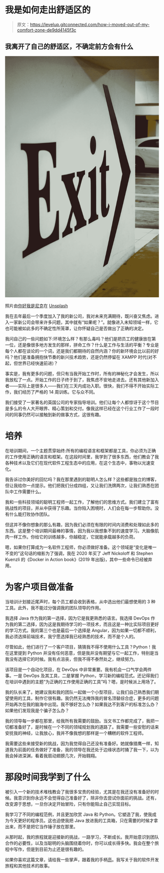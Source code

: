 # 我是如何走出舒适区的

> 原文：<https://levelup.gitconnected.com/how-i-moved-out-of-my-comfort-zone-de9dd4145f3c>

## 我离开了自己的舒适区，不确定前方会有什么

![](img/163a9f5b5f5a15c5933c5ea76b5c8ded.png)

照片由[你好我是尼克](https://unsplash.com/@helloimnik)在 [Unsplash](https://unsplash.com)

我在去年最后一个季度加入了我的新公司，我对未来充满期待，既兴奋又焦虑。进入一家新公司会带来许多问题，其中就有“如果呢？”。就像进入未知领域一样，它也可能被如此多的不确定性所笼罩，让你怀疑自己是否做出了正确的决定。

我问自己的一些问题如下:环境怎么样？有那么毒吗？他们是把员工的健康放在第一位，还是像很多地方发生的那样，拼命工作？什么是工作与生活的平衡？专业是每个人都在谈论的一个词，还是我们都期待的自然内涵？你的新环境会比以前的好吗？他们是准备拥抱快节奏的新兴技术趋势，还是仍然停留在 XAMPP 时代(对不起，但世界已经快速前进)？

事实是，我有更多的问题，但只有当我开始工作时，所有的神秘化才会发生，所以我放松了一点。开始工作的日子终于到了，我焦虑不安地走进去。还有其他新加入者——实际上是很多人——我们在三天内成功入职。很快，我们不得不开始实际工作，我们经历了严格的 14 周训练。它与众不同。

我们接受了一家著名的英国公司的专家指导培训。他们让每个人都惊讶于这个节目是多么的令人大开眼界、精心策划和交付。像我这样已经在这个行业工作了一段时间的同事仍然可以接触到新的做事方式，这很有趣。

# 培养

在培训期间，一个主题贯穿始终:所有的编程语言和框架都是工具，你必须为正确的工作使用正确的语言和框架。在这段时间里，我学到了很多东西，他们教会了我各种技术以及它们在现代软件工程生态中的应用，在这个生态中，事物以光速变化。

我告诉过你美好的回忆吗？我在那里遇到的聪明人怎么样？这些都是独立的博客，但让我给你一点提示。他们把我们分成四组，又让我们洗牌两次，让我们熟悉在团队中工作需要什么。

我和一些科技领域的聪明工程师一起工作，了解他们的思维方式。我们建立了富有挑战性的项目，并从中获得了乐趣。当你陷入困境时，人们会在每一步帮助你。没有什么能打败协作团队。

但这并不像你想象的那么有趣，因为我们必须在有限的时间内消费和处理如此多的东西。这是整个培训期间最棒的事情，因为我以我想象不到的速度学习。大脑像肌肉一样工作。你给它的训练越多，你越稳定，它就能承载越多的负荷。

嗯，如果你打算成为一名软件工程师，你必须做好准备。这个领域是“变化是唯一不变的”这句话的缩影为了强调，我在 2020 年买了 Jeff Nickoloff 和 Stephen Kuenzli 的《Docker in Action book》(2019 年出版)，其中一些命令已经被弃用。

# 为客户项目做准备

当培训计划接近尾声时，每个员工都会收到表格，从中选出他们最想使用的 3 种工具。此外，我不能过分强调我的团队领导的作用。

我选择 Java 作为我的第一选择，因为它是我更熟悉的语言。我选择 DevOps 作为我的第二选择，因为这是我期待学习的一项技术，而且这是一种比实际项目更好的学习方式。我的第三个也是最后一个选择是 Angular，因为如果一切都不顺利，我必须选择前端技术，我宁愿选择我已经熟悉的技术，而不是个人的。

尽管如此，他们进行了一个客户项目，猜猜我不得不使用什么工具？Python！我在这里提到 Python 并没有任何恶意，但是我并没有期望与它一起工作，特别是当我没有选择它的时候。我有点沮丧，但我不得不泰然处之，继续努力。

该项目是一个自动化项目，在 DevOps 中非常重要。我有机会一口气学会两件事。一是 DevOps 及其工具，二是掌握 Python，学习新的编程范式。还记得我们在培训中遇到的主题“为正确的工作使用正确的工具”吗？嗯，是时候派上用场了。

我的队长来了。她建议我和我的团队一起做一个小型项目，让我们自己熟悉我们期望使用的工具，制作它很有趣。我仍然无法掩饰我的冒名顶替综合症，更多的问题开始再次在我的脑海中出现。我不够好怎么办？如果我达不到客户的标准怎么办？如果他们发现我是个骗子怎么办？

我的领导每一步都在那里，给我所有我需要的鼓励。当文书工作都完成了，我把一切都准备好了，是时候在一个不同的领域规划我的道路了。我需要一些安慰的话来安抚我的神经，让我放心，我并不像我想的那样是一个糟糕的软件工程师。

我需要这些来接受新的挑战，因为我觉得自己还没有准备好。她就像猎鹰一样，知道我为前面的任务做好了准备，我的领导在我还处于边缘状态时捅了我一下，以为我会掉进深渊，看着我扇动翅膀几次，开始翱翔。

# 那段时间我学到了什么

被引入一个新的技术堆栈教会了我很多宝贵的经验，尤其是在我还没有准备好的时候。我意识到你永远不会觉得自己准备好了，除非你去尝试你面前的挑战。还有，改变源于思想，一旦你决定开始冒险，只有你能阻止自己实现目标。

我学习了不同的编程范例，并且更加欣赏 Java 和 Python。它塑造了我，使我成为今天更好的程序员。这也迫使我把 Java 放进我的工具箱，只在需要的时候才拿出来，而不是把它当作锤子放在那里。

从那时起，我的旅程就是迎接新的挑战，一路学习，不断成长。我开始意识到团队合作的必要性，以及当聪明的头脑围绕着你时，你可以成长得多快。我会在整个旅程中写作，但是到目前为止还是很有趣的。

如果你喜欢这篇文章，请给我一些掌声，跟着我的手柄[亮](https://medium.com/u/b781a3bd72d7)。我写关于我的软件开发旅程和其他技术的故事。